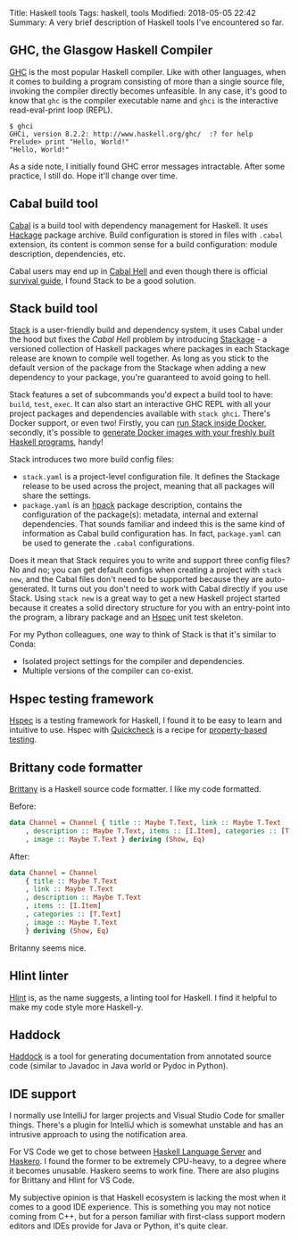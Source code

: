 Title: Haskell tools
Tags: haskell, tools
Modified: 2018-05-05 22:42
Summary: A very brief description of Haskell tools I've encountered so far.

## GHC, the Glasgow Haskell Compiler

[GHC](https://www.haskell.org/ghc/) is the most popular Haskell compiler. Like with other
languages, when it comes to building a program consisting of more than a single source file,
invoking the compiler directly becomes unfeasible. In any case, it's good to know that `ghc` is
the compiler executable name and `ghci` is the interactive read-eval-print loop (REPL).

    $ ghci
    GHCi, version 8.2.2: http://www.haskell.org/ghc/  :? for help
    Prelude> print "Hello, World!"
    "Hello, World!"

As a side note, I initially found GHC error messages intractable. After some practice, I still do.
Hope it'll change over time.

## Cabal build tool

[Cabal](https://www.haskell.org/cabal/) is a build tool with dependency management for Haskell.
It uses [Hackage](http://hackage.haskell.org/) package archive. Build configuration is stored in
files with `.cabal` extension, its content is common sense for a build configuration:
module description, dependencies, etc.

Cabal users may end up in [Cabal Hell](https://en.wikipedia.org/wiki/Cabal_(software)#Criticism)
and even though there is official [survival guide](https://wiki.haskell.org/Cabal/Survival), I found
Stack to be a good solution.

## Stack build tool

[Stack](https://docs.haskellstack.org/en/stable/README/) is a user-friendly build and dependency system,
it uses Cabal under the hood but fixes the *Cabal Hell* problem by introducing 
[Stackage](https://www.stackage.org/) - a versioned collection of Haskell packages where packages in 
each Stackage release are known to compile well together. As long as you stick to the default version of
the package from the Stackage when adding a new dependency to your package, you're guaranteed to avoid
going to hell.

Stack features a set of subcommands you'd expect a build tool to have: `build`, `test`,
`exec`. It can also start an interactive GHC REPL with all your project packages and dependencies
available with `stack ghci`. There's Docker support, or even two! Firstly, you can
[run Stack inside Docker](https://docs.haskellstack.org/en/stable/docker_integration/), secondly,
it's possible to [generate Docker images with your freshly built Haskell programs](https://docs.haskellstack.org/en/stable/GUIDE/#docker),
handy!

Stack introduces two more build config files:

* `stack.yaml` is a project-level configuration file. It defines the Stackage release to be used
  across the project, meaning that all packages will share the settings.
* `package.yaml` is an [hpack](https://github.com/sol/hpack) package description, contains the
  configuration of the package(s): metadata, internal and external dependencies. That sounds familiar and
  indeed this is the same kind of information as Cabal build configuration has. In fact, `package.yaml`
  can be used to generate the `.cabal` configurations.

Does it mean that Stack requires you to write and support three config files? No and no; you can get
default configs when creating a project with `stack new`, and the Cabal files don't need to be supported
because they are auto-generated. It turns out you don't need to work with Cabal directly if you use Stack.
Using `stack new` is a great way to get a new Haskell project started because it creates a solid directory
structure for you with an entry-point into the program, a library package and an [Hspec](http://hspec.github.io/)
unit test skeleton.

For my Python colleagues, one way to think of Stack is that it's similar to Conda:

* Isolated project settings for the compiler and dependencies.
* Multiple versions of the compiler can co-exist.

## Hspec testing framework

[Hspec](https://hspec.github.io/) is a testing framework for Haskell, I found it to be easy to learn
and intuitive to use. Hspec with [Quickcheck](https://hspec.github.io/quickcheck.html) is a recipe
for [property-based testing](http://blog.jessitron.com/2013/04/property-based-testing-what-is-it.html).

## Brittany code formatter

[Brittany](https://github.com/lspitzner/brittany) is a Haskell source code formatter. I like my code
formatted.

Before:

```Haskell
data Channel = Channel { title :: Maybe T.Text, link :: Maybe T.Text
    , description :: Maybe T.Text, items :: [I.Item], categories :: [T.Text]
    , image :: Maybe T.Text } deriving (Show, Eq)
```

After:

```Haskell
data Channel = Channel
    { title :: Maybe T.Text
    , link :: Maybe T.Text
    , description :: Maybe T.Text
    , items :: [I.Item]
    , categories :: [T.Text]
    , image :: Maybe T.Text
    } deriving (Show, Eq)
```

Britanny seems nice.

## Hlint linter

[Hlint](https://github.com/ndmitchell/hlint) is, as the name suggests, a linting tool for Haskell. I
find it helpful to make my code style more Haskell-y.

## Haddock

[Haddock](https://www.haskell.org/haddock/) is a tool for generating documentation from annotated
source code (similar to Javadoc in Java world or Pydoc in Python).

## IDE support

I normally use IntelliJ for larger projects and Visual Studio Code for smaller things. There's a
plugin for IntelliJ which is somewhat unstable and has an intrusive approach to using the notification
area.

For VS Code we get to chose between [Haskell Language Server](https://github.com/alanz/vscode-hie-server)
and [Haskero](https://github.com/commercialhaskell/intero). I found the former to be extremely CPU-heavy,
to a degree where it becomes unusable. Haskero seems to work fine. There are also plugins for Brittany and
Hlint for VS Code.

My subjective opinion is that Haskell ecosystem is lacking the most when it comes to a good IDE experience.
This is something you may not notice coming from C++, but for a person familiar with first-class support
modern editors and IDEs provide for Java or Python, it's quite clear.
